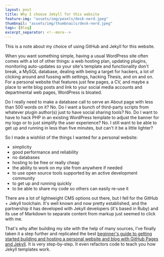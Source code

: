 ```yaml
---
layout: post
title: Why I choose Jekyll for this website
feature-img: "assets/img/pexels/desk-nerd.jpeg"
thumbnail: "assets/img/thumbnails/desk-nerd.jpeg"
tags: [Blog]
excerpt_separator: <!--more-->
---
```


This is a note about my choice of using GitHub and Jekyll for this website.
<!--more-->

When you want something simple, having a usual WordPress site often comes with a lot of other things: a web hosting plan, updating plugins, monitoring auto-updates so your site's template and functionality don't break, a MySQL database, dealing with being a target for hackers, a lot of clicking around and fussing with settings, hacking Thesis, and on and on. For a personal website that features just few pages, a CV, and maybe a place to write blog posts and link to your social media accounts and departmental web pages, WordPress is bloated. 

Do I really need to make a database call to serve an About page with less than 500 words on it? No. Do I want a bunch of third-party scripts from whatever plugin author(s) just to have social sharing tools? No. Do I want to have to hack PHP in an existing WordPress template to adjust the banner for my logo or to just simplify the user experience? No. I still want to be able to get up and running in less than five minutes, but can't it be a little lighter?

So I made a wishlist of the things I wanted for a personal website:

* simplicity
* good performance and reliability
* no databases
* hosting to be free or really cheap
* the ability to work on my site from anywhere if needed
* to use open source tools supported by an active development community
* to get up and running quickly
* to be able to share my code so others can easily re-use it

There are a lot of lightweight CMS options out there, but I fell for the GitHub + Jekyll toolchain. It's well known and now pretty established, and the partnership it has developed with Jekyll developers (it's based in Ruby) and its use of Markdown to separate content from markup just seemed to click with me.

That's why after building my site with the help of many sources, I've finally taken it a step further and replicated the best <a href="/_includes/guide_github-pages.html" title="Creating and Hosting a Personal Site on GitHub">beginner's guide to getting started building and hosting a personal website and blog with GitHub Pages and Jekyll</a>. It is very step-by-step. It even refactors code to teach you how Jekyll templates work.
